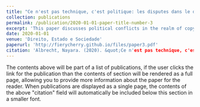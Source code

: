 ```yaml
---
title: "Ce n'est pas technique, c'est politique: les disputes dans le domain du droit d'auteur au Brésil"
collection: publications
permalink: /publication/2020-01-01-paper-title-number-3
excerpt: 'This paper discusses political conflicts in the realm of copyright and related rights in Brazil. The research focused on a Special Committee at the Chamber of Deputies. By analysing the stances, it gathered information on political strategies and relationships between members of parliament and interest organisations engaged in discussions about copyright'
date: 2020-01-01
venue: 'Direito, Estado e Sociedade'
paperurl: 'http://fierycherry.github.io/files/paper3.pdf'
citation: 'Albrecht, Nayara. (2020). &quot;Ce n'est pas technique, c'est politique: les disputes dans le domain du droit d'auteur au Brésil.&quot; <i>Direito, Estado e Sociedade</i>. 1(3).'
---
```


The contents above will be part of a list of publications, if the user clicks the link for the publication than the contents of section will be rendered as a full page, allowing you to provide more information about the paper for the reader. When publications are displayed as a single page, the contents of the above "citation" field will automatically be included below this section in a smaller font.
